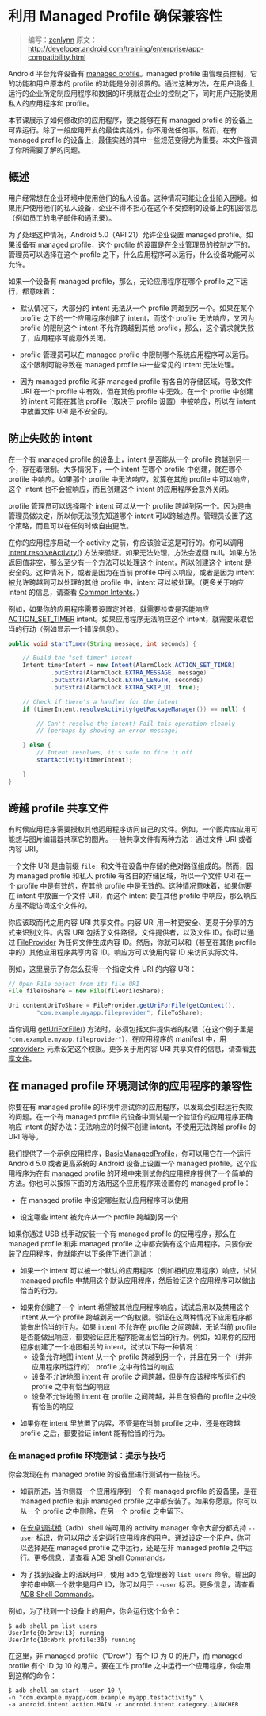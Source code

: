 <!--Ensuring Compatibility with Managed Profiles-->
# 利用 Managed Profile 确保兼容性 

> 编写：[zenlynn](https://github.com/zenlynn) 原文：<http://developer.android.com/training/enterprise/app-compatibility.html>

<!--The Android platform allows devices to have managed profiles. A managed profile is controlled by an administrator, and the functionality available to it is set separately from the functionality of the user's primary profile. This approach lets enterprises control the environment where company-specific apps and data are running on a user's device, while still letting users use their personal apps and profiles.-->

Android 平台允许设备有 [managed profile](http://developer.android.com/about/versions/android-5.0.html#Enterprise)。managed profile 由管理员控制，它的功能和用户原本的 profile 的功能是分别设置的。通过这种方法，在用户设备上运行的企业所定制应用程序和数据的环境就在企业的控制之下，同时用户还能使用私人的应用程序和 profile。

<!--This lesson shows you how to modify your application so it functions reliably on a device with managed profiles. You don't need to do anything besides the ordinary app-development best practices. However, some of these best practices become especially important on devices with managed profiles. This document highlights the issues you need to be aware of.-->

本节课展示了如何修改你的应用程序，使之能够在有 managed profile 的设备上可靠运行。除了一般应用开发的最佳实践外，你不用做任何事。然而，在有 managed profile 的设备上，最佳实践的其中一些规范变得尤为重要。本文件强调了你所需要了解的问题。

<!--Overview-->
## 概述

<!--Users often want to use their personal devices in an enterprise setting. This situation can present enterprises with a dilemma. If the user can use their own device, the enterprise has to worry that confidential information (like employee emails and contacts) are on a device the enterprise does not control. -->

用户经常想在企业环境中使用他们的私人设备。这种情况可能让企业陷入困境。如果用户使用他们的私人设备，企业不得不担心在这个不受控制的设备上的机密信息（例如员工的电子邮件和通讯录）。

<!--To address this situation, Android 5.0 (API level 21) allows enterprises to set up managed profiles. If a device has a managed profile, the profile's settings are under the control of the enterprise administrator. The administrator can choose which apps are allowed for that profile, and can control just what device features are available to the profile.-->

为了处理这种情况，Android 5.0（API 21）允许企业设置 managed profile。如果设备有 managed profile，这个 profile 的设置是在企业管理员的控制之下的。管理员可以选择在这个 profile 之下，什么应用程序可以运行，什么设备功能可以允许。

<!--If a device has a managed profile, there are implications for apps running on the device, no matter which profile the app is running under:-->

如果一个设备有 managed profile，那么，无论应用程序在哪个 profile 之下运行，都意味着：

<!--By default, most intents do not cross from one profile to the other. If an app running on profile fires an intent, there is no handler for the intent on that profile, and the intent is not allowed to cross to the other profile due to profile restrictions, the request fails and the app may shut down unexpectedly.-->

* 默认情况下，大部分的 intent 无法从一个 profile 跨越到另一个。如果在某个 profile 之下的一个应用程序创建了 intent，而这个 profile 无法响应，又因为 profile 的限制这个 intent 不允许跨越到其他 profile，那么，这个请求就失败了，应用程序可能意外关闭。

<!--The profile administrator can limit which system apps are available on the managed profile. This restriction can also result in there being no handler for some common intents on the managed profile.-->

* profile 管理员可以在 managed profile 中限制哪个系统应用程序可以运行。这个限制可能导致在 managed profile 中一些常见的 intent 无法处理。

<!--Since the managed and unmanaged profiles have separate storage areas, a file URI that is valid on one profile is not valid on the other. Any intent fired on one profile might be handled on the other (depending on profile settings), so it is not safe to attach file URIs to intents.-->

* 因为 managed profile 和非 managed profile 有各自的存储区域，导致文件 URI 在一个 profile 中有效，但在其他 profile 中无效。在一个 profile 中创建的 intent 可能在其他 profile（取决于 profile 设置）中被响应，所以在 intent 中放置文件 URI 是不安全的。

<!--Prevent Failed Intents-->
## 防止失败的 intent

<!--On a device with a managed profile, there are restrictions on whether intents can cross from one profile to another. In most cases, when an intent is fired off, it is handled on the same profile where it is fired. If there is no handler for the intent on that profile, the intent is not handled and the app that fired it may shut down unexpectedly—even if there's a handler for the intent on the other profile.-->

在一个有 managed profile 的设备上，intent 是否能从一个 profile 跨越到另一个，存在着限制。大多情况下，一个 intent 在哪个 profile 中创建，就在哪个 profile 中响应。如果那个 profile 中无法响应，就算在其他 profile 中可以响应，这个 intent 也不会被响应，而且创建这个 intent 的应用程序会意外关闭。

<!--The profile administrator can choose which intents are allowed to cross from one profile to another. Since the administrator makes this decision, there's no way for you to know in advance which intents are allowed to cross this boundary. The administrator sets this policy, and is free to change it at any time.-->

profile 管理员可以选择哪个 intent 可以从一个 profile 跨越到另一个。因为是由管理员做决定，所以你无法预先知道哪个 intent 可以跨越边界。管理员设置了这个策略，而且可以在任何时候自由更改。

<!--Before your app starts an activity, you should verify that there is a suitable resolution. You can verify that there is an acceptable resolution by calling Intent.resolveActivity(). If there is no way to resolve the intent, the method returns null. If the method returns non-null, there is at least one way to resolve the intent, and it is safe to fire off the intent. In this case, the intent could be resolvable either because there is a handler on the current profile, or because the intent is allowed to cross to a handler on the other profile. (For more information about resolving intents, see Common Intents.)-->

在你的应用程序启动一个 activity 之前，你应该验证这是可行的。你可以调用
[Intent.resolveActivity()](http://developer.android.com/reference/android/content/Intent.html#resolveActivity%28android.content.pm.PackageManager%29) 方法来验证。如果无法处理，方法会返回 null。如果方法返回值非空，那么至少有一个方法可以处理这个 intent，所以创建这个 intent 是安全的。这种情况下，或者是因为在当前 profile 中可以响应，或者是因为 intent 被允许跨越到可以处理的其他 profile 中，intent 可以被处理。（更多关于响应 intent 的信息，请查看 [Common Intents](http://developer.android.com/guide/components/intents-common.html)。）

<!--For example, if your app needs to set timers, it would need to check that there's a valid handler for the ACTION_SET_TIMER intent. If the app cannot resolve the intent, it should take an appropriate action (such as showing an error message).-->

例如，如果你的应用程序需要设置定时器，就需要检查是否能响应 [ACTION_SET_TIMER](http://developer.android.com/reference/android/provider/AlarmClock.html#ACTION_SET_TIMER) intent。如果应用程序无法响应这个 intent，就需要采取恰当的行动（例如显示一个错误信息）。

```java
public void startTimer(String message, int seconds) {

    // Build the "set timer" intent
    Intent timerIntent = new Intent(AlarmClock.ACTION_SET_TIMER)
            .putExtra(AlarmClock.EXTRA_MESSAGE, message)
            .putExtra(AlarmClock.EXTRA_LENGTH, seconds)
            .putExtra(AlarmClock.EXTRA_SKIP_UI, true);

    // Check if there's a handler for the intent
    if (timerIntent.resolveActivity(getPackageManager()) == null) {

        // Can't resolve the intent! Fail this operation cleanly
        // (perhaps by showing an error message)

    } else {
        // Intent resolves, it's safe to fire it off
        startActivity(timerIntent);

    }
}
```

<!--Share Files Across Profiles-->
## 跨越 profile 共享文件

<!--Sometimes an app needs to provide other apps with access to its own files. For example, an image gallery app might want to share its images with image editors. There are two ways you would ordinarily share a file: with a file URI or a content URI.-->

有时候应用程序需要授权其他运用程序访问自己的文件。例如，一个图片库应用可能想与图片编辑器共享它的图片。一般共享文件有两种方法：通过文件 URI 或者内容 URI。

<!--A file URI begins with the file: prefix, followed by the absolute path of the file on the device's storage. However, because the managed profile and the personal profile use separate storage areas, a file URI that is valid on one profile is not valid on the other. This situation means that if you attach a file URI to an intent, and the intent is handled on the other profile, the handler is not able to access the file.-->

一个文件 URI 是由前缀 `file:` 和文件在设备中存储的绝对路径组成的。然而，因为 managed profile 和私人 profile 有各自的存储区域，所以一个文件 URI 在一个 profile 中是有效的，在其他 profile 中是无效的。这种情况意味着，如果你要在 intent 中放置一个文件 URI，而这个 intent 要在其他 profile 中响应，那么响应方是不能访问这个文件的。

<!--Instead, you should share files with content URIs. Content URIs identify the file in a more secure, shareable fashion. The content URI contains the file path, but also the authority that provides the file, and an ID number identifying the file. You can generate a content ID for any file by using a FileProvider. You can then share that content ID with other apps (even on the other profile). The recipient can use the content ID to get access to the actual file.-->

你应该取而代之用内容 URI 共享文件。内容 URI 用一种更安全、更易于分享的方式来识别文件。内容 URI 包括了文件路径，文件提供者，以及文件 ID。你可以通过 
[FileProvider](http://developer.android.com/reference/android/support/v4/content/FileProvider.html) 为任何文件生成内容 ID。然后，你就可以和（甚至在其他 profile 中的）其他应用程序共享内容 ID。响应方可以使用内容 ID 来访问实际文件。

<!--For example, here's how you would get the content URI for a specific file URI:-->

例如，这里展示了你怎么获得一个指定文件 URI 的内容 URI：

```java
// Open File object from its file URI
File fileToShare = new File(fileUriToShare);

Uri contentUriToShare = FileProvider.getUriForFile(getContext(),
        "com.example.myapp.fileprovider", fileToShare);
```

<!--When you call the getUriForFile() method, you must include the file provider's authority (in this example, "com.example.myapp.fileprovider"), which is specified in the <provider> element of your app manifest. For more information about sharing files with content URIs, see Sharing Files.-->

当你调用 [getUriForFile()](http://developer.android.com/reference/android/support/v4/content/FileProvider.html#getUriForFile%28android.content.Context,%20java.lang.String,%20java.io.File%29) 方法时，必须包括文件提供者的权限（在这个例子里是
`"com.example.myapp.fileprovider"`），在应用程序的 manifest 中，用
[\<provider>](http://developer.android.com/guide/topics/manifest/provider-element.html) 元素设定这个权限。更多关于用内容 URI 共享文件的信息，请查看[共享文件](http://developer.android.com/training/secure-file-sharing/index.html)。

<!--Test your App for Compatibility with Managed Profiles-->
## 在 managed profile 环境测试你的应用程序的兼容性

<!--You should test your app in a managed-profile environment to catch problems that would cause your app to fail on a device with managed profiles. In particular, testing on a managed-profile device is a good way to make sure that your app handles intents properly: not firing intents that can't be handled, not attaching URIs that don't work cross-profile, and so on.-->

你要在有 managed profile 的环境中测试你的应用程序，以发现会引起运行失败的问题。在一个有 managed profile 的设备中测试是一个验证你的应用程序正确响应 intent 的好办法：无法响应的时候不创建 intent，不使用无法跨越 profile 的 URI 等等。

<!--We have provided a sample app, BasicManagedProfile, which you can use to set up a managed profile on an Android device that runs Android 5.0 (API level 21) and higher. This app offers you a simple way to test your app in a managed-profile environment. You can also use this app to configure the managed profile as follows:-->

我们提供了一个示例应用程序，[BasicManagedProfile](http://developer.android.com/samples/BasicManagedProfile/index.html)，你可以用它在一个运行 Android 5.0 或者更高系统的 Android 设备上设置一个 managed profile。这个应用程序为在有 managed profile 的环境中来测试你的应用程序提供了一个简单的方法。你也可以按照下面的方法用这个应用程序来设置你的 managed profile：

<!--Specify which default apps are available on the managed profile-->

* 在 managed profile 中设定哪些默认应用程序可以使用

<!--Configure which intents are allowed to cross from one profile to the other-->

* 设定哪些 intent 被允许从一个 profile 跨越到另一个

<!--If you manually install an app over a USB cable to a device which has a managed profile, the app is installed on both the managed and the unmanaged profile. Once you have installed the app, you can test the app under the following conditions:-->

如果你通过 USB 线手动安装一个有 managed profile 的应用程序，那么在 managed profile 和非 managed profile 之中都安装有这个应用程序。只要你安装了应用程序，你就能在以下条件下进行测试：

<!--If an intent would ordinarily be handled by a default app (for example, the camera app), try disabling that default app on the managed profile, and verify that the app handles this appropriately.-->

* 如果一个 intent 可以被一个默认的应用程序（例如相机应用程序）响应，试试 managed profile 中禁用这个默认应用程序，然后验证这个应用程序可以做出恰当的行为。

<!--If you fire an intent expecting it to be handled by some other app, try enabling and disabling that intent's permission to cross from one profile to another. Verify that the app behaves properly under both circumstances. If the intent is not allowed to cross between profiles, verify the app's behavior both when there is a suitable handler on the app's profile, and when there is not. For example, if your app fires a map-related intent, try each of the following scenarios: 
The device allows map intents to cross from one profile to the other, and there is a suitable handler on the other profile (the profile the app is not running on)
The device does not allow map intents to cross between profiles, but there is a suitable handler on the app's profile
The device does not allow map intents to cross between profiles, and there is no suitable handler for map intents on the device's profile-->

* 如果你创建了一个 intent 希望被其他应用程序响应，试试启用以及禁用这个 intent 从一个 profile 跨越到另一个的权限。验证在这两种情况下应用程序都能做出恰当的行为。如果 intent 不允许在 profile 之间跨越，无论当前 profile 是否能做出响应，都要验证应用程序能做出恰当的行为。例如，如果你的应用程序创建了一个地图相关的 intent，试试以下每一种情况：
  - 设备允许地图 intent 从一个 profile 跨越到另一个，并且在另一个（并非应用程序所运行的） profile 之中有恰当的响应
  - 设备不允许地图 intent 在 profile 之间跨越，但是在应该程序所运行的 profile 之中有恰当的响应
  - 设备不允许地图 intent 在 profile 之间跨越，并且在设备的 profile 之中没有恰当的响应

<!--If you attach content to an intent, verify that the intent behaves properly both when it is handled on the app's profile, and when it crosses between profiles.-->

* 如果你在 intent 里放置了内容，不管是在当前 profile 之中，还是在跨越 profile 之后，都要验证 intent 能有恰当的行为。

<!--Testing on managed profiles: Tips and tricks-->
### 在 managed profile 环境测试：提示与技巧

<!--There are a few tricks that you may find helpful in testing on a managed-profile device.-->

你会发现在有 managed profile 的设备里进行测试有一些技巧。

<!--As noted, when you side-load an app on a managed profile device, it is installed on both profiles. If you wish, you can delete the app from one profile and leave it on the other.-->

* 如前所述，当你侧载一个应用程序到一个有 managed profile 的设备里，是在 managed profile 和非 managed profile 之中都安装了。如果你愿意，你可以从一个 profile 之中删除，在另一个 profile 之中留下。

<!--Most of the activity manager commands available in the Android Debug Bridge (adb) shell support the --user flag, which lets you specify which user to run as. By specifying a user, you can choose whether to run as the unmanaged or managed profile. For more information, see ADB Shell Commands.-->

* 在[安卓调试桥](http://developer.android.com/tools/help/adb.html)（adb）shell 端可用的 activity manager 命令大部分都支持 `--user` 标识，你可以用之设定运行应用程序的用户。通过设定一个用户，你可以选择是在 managed profile 之中运行，还是在非 managed profile 之中运行。更多信息，请查看 [ADB Shell Commands](http://developer.android.com/tools/help/shell.html#am)。

<!--To find the active users on a device, use the adb package manager's list users command. The first number in the output string is the user ID, which you can use with the --user flag. For more information, see ADB Shell Commands.-->

* 为了找到设备上的活跃用户，使用 adb 包管理器的 `list users` 命令。输出的字符串中第一个数字是用户 ID，你可以用于 `--user`
标识。更多信息，请查看 [ADB Shell Commands](http://developer.android.com/tools/help/shell.html#am)。

<!--For example, to find the users on a device, you would run this command:-->

例如，为了找到一个设备上的用户，你会运行这个命令：

```
$ adb shell pm list users
UserInfo{0:Drew:13} running
UserInfo{10:Work profile:30} running
```

<!--In this case, the unmanaged profile ("Drew") has the user ID 0, and the managed profile has the user ID 10. To run an app in the work profile, you would use a command like this:-->

在这里，非 managed profile（"Drew"）有个 ID 为 0 的用户，而 managed profile 有个 ID 为 10 的用户。要在工作 profile 之中运行一个应用程序，你会用到这样的命令：

```
$ adb shell am start --user 10 \
-n "com.example.myapp/com.example.myapp.testactivity" \
-a android.intent.action.MAIN -c android.intent.category.LAUNCHER
```
